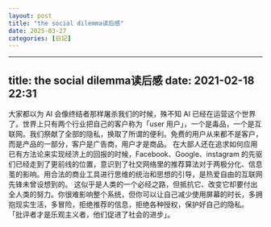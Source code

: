 ```yaml
---
layout: post
title: "the social dilemma读后感"
date: 2025-03-27
categories: [日記]
---
```


---
title: the social dilemma读后感
date: 2021-02-18 22:31
---
大家都以为 AI 会像终结者那样屠杀我们的时候，殊不知 AI 已经在运营这个世界了。世界上只有两个行业把自己的客户称为「user 用户」，一个是毒品，一个是互联网。我们祭献了全部的隐私，换取了所谓的便利。免费的用户从来都不是客户，而是产品的一部分，客户是广告商，用户才是商品。
在大部人还在追求如何应用已有方法论来实现经济上的回报的时候，Facebook、Google、instagram 的先驱们已经走到了更前线的位置，意识到了社交网络里的推荐算法对于两极分化、信息茧的影响。用合法的商业工具进行思维的统治和思想的引导，是热爱自由的互联网先锋未曾设想到的。
这似乎是人类的一个必经之路，但抵抗它、改变它却要付出全人类的努力。你很难影响整个系统，但你可以让自己减少使用屏幕的时长，多拥抱现实生活，多冒险，拒绝推荐的信息，拒绝各种授权，保护好自己的隐私。
「批评者才是乐观主义者，他们促进了社会的进步」。
